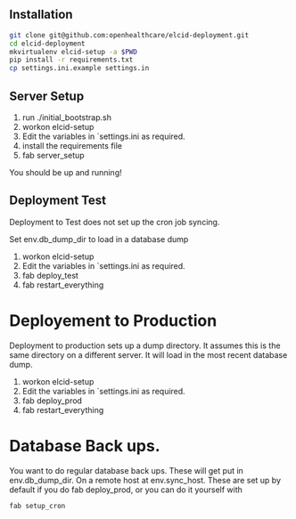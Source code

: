 ## Installation

```bash
git clone git@github.com:openhealthcare/elcid-deployment.git
cd elcid-deployment
mkvirtualenv elcid-setup -a $PWD
pip install -r requirements.txt
cp settings.ini.example settings.in
```

## Server Setup

1. run ./initial_bootstrap.sh
2. workon elcid-setup
3. Edit the variables in `settings.ini as required.
4. install the requirements file
5. fab server_setup

You should be up and running!

## Deployment Test
Deployment to Test does not set up the cron job syncing.

Set env.db_dump_dir to load in a database dump

1. workon elcid-setup
2. Edit the variables in `settings.ini as required.
3. fab deploy_test
4. fab restart_everything


# Deployement to Production
Deployment to production sets up a dump directory. It assumes this is the same
directory on a different server. It will load in the most recent database
dump.

1. workon elcid-setup
2. Edit the variables in `settings.ini as required.
3. fab deploy_prod
4. fab restart_everything

# Database Back ups.
You want to do regular database back ups. These will get put in env.db_dump_dir.
On a remote host at env.sync_host. These are set up by default if you do
fab deploy_prod, or you can do it yourself with

```bash
fab setup_cron
```
